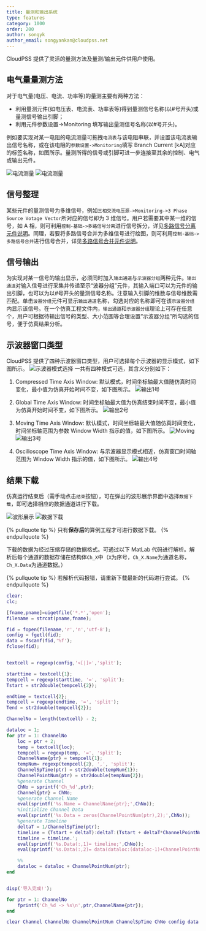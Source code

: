 ```yaml
---
title: 量测和输出系统
type: features
category: 1000
order: 200
author: songyk
author_email: songyankan@cloudpss.net
---
```


CloudPSS 提供了灵活的量测方法及量测/输出元件供用户使用。

## 电气量量测方法

对于电气量(电压、电流、功率等)的量测主要有两种方法：

- 利用量测元件(如电压表、电流表、功率表等)得到量测信号名称(以#号开头)或量测信号输出引脚；
- 利用元件参数设置->Monitoring 填写输出量测信号名称(以#号开头)。

例如要实现对某一电阻的电流测量可拖拽`电流表`与该电阻串联，并设置该电流表输出信号名称，或在该电阻的`参数设置->Monitoring`填写 Branch Current [kA]对应的标签名称，如图所示。量测所得的信号或引脚可进一步连接至其余的控制、电气或输出元件。

![电流测量](Measure/L1.png '采用电流表测量电流')
![电流测量](Measure/L2.png '采用内部量输出得到电流测量信号')

## 信号整理

某些元件的量测信号为多维信号，例如`三相交流电压源->Monitoring->3 Phase Source Votage Vector`所对应的信号即为 3 维信号。用户若需要其中某一维的信号，如 A 相，则可利用`控制-基础->多路信号分离`进行信号拆分，详见[多路信号分离元件说明](../components/comp_ChannelDeMerge.md)。同理，若要将多路信号合并为多维信号进行绘图，则可利用`控制-基础->多路信号合并`进行信号合并，详见[多路信号合并元件说明](../components/comp_ChannelMerge.md)。

## 信号输出

为实现对某一信号的输出显示，必须同时加入`输出通道`与`示波器分组`两种元件。`输出通道`对输入信号进行采集并传递至示“波器分组”元件，其输入端口可以为元件的输出引脚，也可以为以#号开头的量测信号名称。注意输入引脚的维数与信号维数需匹配。单击`波器分组`元件可显示`输出通道`名称，勾选对应的名称即可在该`示波器分组`内显示该信号。在一个仿真工程文件内，`输出通道`和`示波器分组`理论上可存在任意个，用户可根据待输出信号的类型、大小范围等合理设置“示波器分组”所勾选的信号，便于仿真结果分析。

## 示波器窗口类型

CloudPSS 提供了四种示波器窗口类型，用户可选择每个示波器的显示模式，如下图所示。
![示波器模式选择](Measure/示波器模式选择.png '示波器显示模式选择')
一共有四种模式可选，其含义分别如下：

1. Compressed Time Axis Window: 默认模式，时间坐标轴最大值随仿真时间变化，最小值为仿真开始时间不变，如下图所示。
   ![输出1号](Measure/输出1号-1.gif 'Compressed Time Axis Window模式演示')

2. Global Time Axis Window: 时间坐标轴最大值为仿真结束时间不变，最小值为仿真开始时间不变，如下图所示。
   ![输出2号](Measure/输出2号-1.gif 'Global Time Axis Window模式演示')

3. Moving Time Axis Window: 默认模式，时间坐标轴最大值随仿真时间变化，时间坐标轴范围为参数 Window Width 指示的值，如下图所示。
   ![Moving](Measure/Moving.png 'Moving Time Axis Window示波器参数')
   ![输出3号](Measure/输出3号-1.gif 'Moving Time Axis Window模式演示')

4. Oscilloscope Time Axis Window: 与示波器显示模式相近，仿真窗口时间轴范围为 Window Width 指示的值，如下图所示。
   ![输出4号](Measure/输出4号.gif 'Oscilloscope Time Axis Window模式演示')

## 结果下载

仿真运行结束后（需手动点击`结束`按钮），可在弹出的波形展示界面中选择`数据下载`，即可选择相应的数据通道进行下载。

![波形展示](Measure/datadownload.png '波形展示界面')
![数据下载](Measure/datadownloaddialog.png '数据下载界面')

{% pullquote tip %}
只有**保存后**的算例工程才可进行数据下载。
{% endpullquote %}

下载的数据为经过压缩存储的数据格式。可通过以下 MatLab 代码进行解析。解析后每个通道的数据存储在结构体`Ch_X`中（`X`为序号，`Ch_X.Name`为通道名称，`Ch_X.Data`为通道数据。）

{% pullquote tip %}
若解析代码报错，请重新下载最新的代码进行尝试。
{% endpullquote %}

```matlab 将数据导入 MatLab /features/Measure/CloudPSSDataImport.m CloudPSSDataImport.m
clear;
clc;

[fname,pname]=uigetfile('*.*','open');
filename = strcat(pname,fname);

fid = fopen(filename,'r','n','utf-8');
config = fgetl(fid);
data = fscanf(fid,'%f');
fclose(fid);


textcell = regexp(config,'<[|]>','split');

starttime = textcell{1};
tempcell = regexp(starttime, '=', 'split');
Tstart = str2double(tempcell{2});

endtime = textcell{2};
tempcell = regexp(endtime, '=', 'split');
Tend = str2double(tempcell{2});

ChannelNo = length(textcell) - 2;

dataloc = 1;
for ptr = 1: ChannelNo
    loc = ptr + 2;
    temp = textcell{loc};
    tempcell = regexp(temp, '=', 'split');
    ChannelName{ptr} = tempcell{1};
    tempNum= regexp(tempcell{2}, ',', 'split');
    ChannelSpTime(ptr) = str2double(tempNum{1});
    ChannelPointNum(ptr) = str2double(tempNum{2});
    %generate Channel
    ChNo = sprintf('Ch_%d',ptr);
    Channel{ptr} = ChNo;
    %generate Channel Name
    eval(sprintf('%s.Name = ChannelName{ptr};',ChNo));
    %initialize Channel Data
    eval(sprintf('%s.Data = zeros(ChannelPointNum(ptr),2);',ChNo));
    %generate Timeline
    deltaT = 1/ChannelSpTime(ptr);
    timeline = (Tstart + deltaT):deltaT:(Tstart + deltaT*ChannelPointNum(ptr));
    timeline = timeline.';
    eval(sprintf('%s.Data(:,1)= timeline;',ChNo));
    eval(sprintf('%s.Data(:,2)= data(dataloc:(dataloc-1)+ChannelPointNum(ptr));',ChNo));

    %%
    dataloc = dataloc + ChannelPointNum(ptr);
end


disp('导入完成!');

for ptr = 1: ChannelNo
    fprintf('Ch_%d -> %s\n',ptr,ChannelName{ptr});
end

clear Channel ChannelNo ChannelPointNum ChannelSpTime ChNo config data dataloc deltaT endtime fid filename fname loc pname ptr starttime temp tempcell tempNum Tend textcell timeline Tstart ans
```
